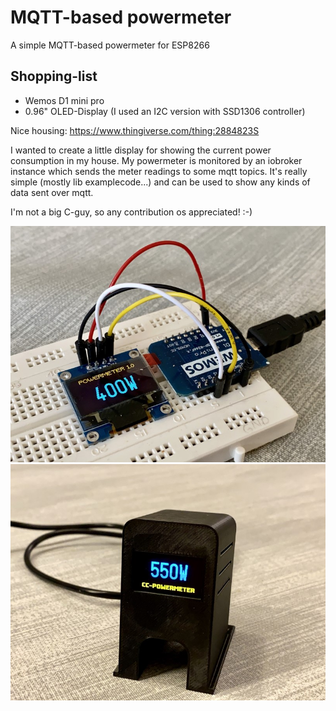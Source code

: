 # MQTT-based powermeter
A simple MQTT-based powermeter for ESP8266

Shopping-list
-------------
- Wemos D1 mini pro
- 0.96" OLED-Display (I used an I2C version with SSD1306 controller)

Nice housing: https://www.thingiverse.com/thing:2884823S

I wanted to create a little display for showing the current power consumption in my house. My powermeter is monitored by an iobroker instance which sends the meter readings to some mqtt topics. It's really simple (mostly lib examplecode...) and can be used to show any kinds of data sent over mqtt.

I'm not a big C-guy, so any contribution os appreciated! :-)

![Prototype](docs/prototype.jpg)
![Housing](docs/housing.jpg)
